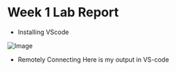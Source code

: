 # Week 1 Lab Report

- Installing VScode

![Image](https://matttam2002.github.io/cse15l-lab-reports/screenshot%20for%20cs15L%20week0.png)

- Remotely Connecting
Here is my output in VS-code




